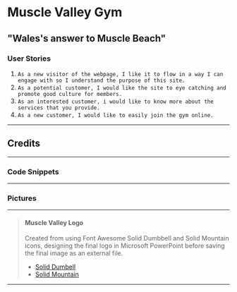 # Muscle Valley Gym
## "Wales's answer to Muscle Beach"



### User Stories
1. `As a new visitor of the webpage, I like it to flow in a way I can engage with so I understand the purpose of this site.`
2. `As a potential customer, I would like the site to eye catching and promote good culture for members.`
3. `As an interested customer, i would like to know more about the services that you provide.`
4. `As a new customer, I would like to easily join the gym online.`
***





## Credits
***

### Code Snippets
***


### Pictures
***
>#### Muscle Valley Logo 
>Created from using Font Awesome Solid Dumbbell and Solid Mountain icons, designing the final logo in Microsoft PowerPoint before saving the final image as an external file. 
>- [Solid Dumbell](https://upload.wikimedia.org/wikipedia/commons/1/16/Font_Awesome_5_solid_dumbbell.svg)
>- [Solid Mountain](https://upload.wikimedia.org/wikipedia/commons/7/73/Font_Awesome_5_solid_mountain.svg)
***
